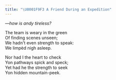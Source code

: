 ```yaml
---
title: "\U0001F9F3 A Friend During an Expedition"
---
```


*—how is andy tireless?*

The team is weary in the green<br>
Of finding scenes unseen;<br>
We hadn't even strength to speak:<br>
We limpèd nigh asleep.<br>

Nor had I the heart to check<br>
Yon pathways spick and speck;<br>
Yet had he the strength to seek<br>
Yon hidden mountain-peek.

